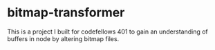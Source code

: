 # bitmap-transformer
This is a project I built for codefellows 401 to gain an understanding of buffers in node by altering bitmap files. 
